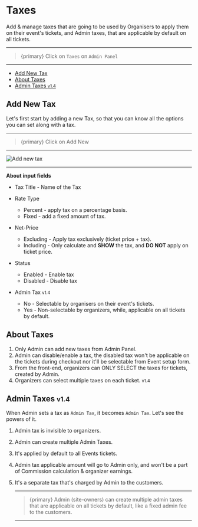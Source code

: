 # Taxes

Add & manage taxes that are going to be used by Organisers to apply them on their event's tickets, and Admin taxes, that are applicable by default on all tickets.

---

>{primary} Click on `Taxes` on `Admin Panel`

---

- [Add New Tax](#add-new-tax)
- [About Taxes](#about-taxes)
- [Admin Taxes <small class="v">v1.4</small>](#admin-taxes)


<a name="add-new-tax"></a>
## Add New Tax

Let's first start by adding a new Tax, so that you can know all the options you can set along with a tax.

---

>{primary} Click on <larecipe-button radius="half" type="success">Add New</larecipe-button>

---

![Add new tax](http://eventmie-pro-docs.test/images/admin-add-new-tax.jpg "Add new tax")

---

**About input fields**

- Tax Title - Name of the Tax

- Rate Type
    * Percent - apply tax on a percentage basis.
    * Fixed - add a fixed amount of tax.

- Net-Price 
    * Excluding - Apply tax exclusively (ticket price + tax).
    * Including - Only calculate and **SHOW** the tax, and **DO NOT** apply on ticket price.

- Status
    * Enabled - Enable tax
    * Disabled - Disable tax

- Admin Tax <small class="v">v1.4</small>
    * No - Selectable by organisers on their event's tickets.
    * Yes - Non-selectable by organizers, while, applicable on all tickets by default.


<a name="about-taxes"></a>
## About Taxes

1. Only Admin can add new taxes from Admin Panel.
2. Admin can disable/enable a tax, the disabled tax won't be applicable on the tickets during checkout nor it'll be selectable from Event setup form.
3. From the front-end, organizers can ONLY SELECT the taxes for tickets, created by Admin.
4. Organizers can select multiple taxes on each ticket. <small class="v">v1.4</small>


<a name="admin-taxes"></a>
## Admin Taxes  <small class="v">v1.4</small>

When Admin sets a tax as `Admin Tax`, it becomes `Admin Tax`. Let's see the powers of it.

1. Admin tax is invisible to organizers. 
3. Admin can create multiple Admin Taxes.
2. It's applied by default to all Events tickets.
4. Admin tax applicable amount will go to Admin only, and won't be a part of Commission calculation & organizer earnings.
5. It's a separate tax that's charged by Admin to the customers.

    ---

    >{primary} Admin (site-owners) can create multiple admin taxes that are applicable on all tickets by default, like a fixed admin fee to the customers. 

    ---